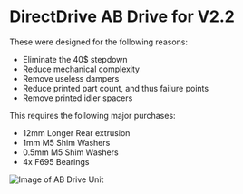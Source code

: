 # DirectDrive AB Drive for V2.2
These were designed for the following reasons:
 - Eliminate the 40$ stepdown
 - Reduce mechanical complexity
 - Remove useless dampers
 - Reduce printed part count, and thus failure points
 - Remove printed idler spacers
 
 This requires the following major purchases:
  - 12mm Longer Rear extrusion
  - 1mm M5 Shim Washers
  - 0.5mm M5 Shim Washers
  - 4x F695 Bearings

 ![Image of AB Drive Unit](https://github.com/Annex-Engineering/VORON_Mods/blob/master/VORON_V2/DirectDrive_AB_Drives/Images/Step-down-less_AB_Drives.JPG?raw=true?raw=true)